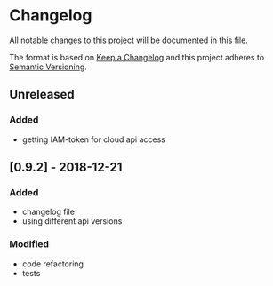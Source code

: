 # Changelog
All notable changes to this project will be documented in this file.

The format is based on [Keep a Changelog](http://keepachangelog.com/en/1.0.0/)
and this project adheres to [Semantic Versioning](http://semver.org/spec/v2.0.0.html).

## Unreleased
### Added
- getting IAM-token for cloud api access

## [0.9.2] - 2018-12-21
### Added
- changelog file
- using different api versions

### Modified
- code refactoring
- tests
